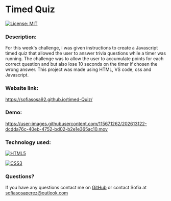 # Timed Quiz


[![License: MIT](https://img.shields.io/badge/License-MIT-yellow.svg)](https://opensource.org/licenses/MIT)


### Description:
For this week's challenge, i was given instructions to create a Javascript timed quiz that allowed the user to answer trivia questions while a timer was running. The challenge was to allow the user to accumulate points for each correct question and but also lose 10 seconds on the timer if chosen the wrong answer. This project was made using HTML, VS code, css and Javascript. 

### Website link: 
https://sofiasosa92.github.io/timed-Quiz/ 

### Demo:

https://user-images.githubusercontent.com/115671262/202613122-dcdda76c-40eb-4752-bd02-b2e1e365ac10.mov

### Technology used:
[![HTML5](https://img.shields.io/badge/HTML5-E34F26?style=for-the-badge&logo=html5&logoColor=white)](https://whatwg.org/)

[![CSS3](https://img.shields.io/badge/CSS3-1572B6?style=for-the-badge&logo=css3&logoColor=white)](https://www.w3.org/TR/CSS/#css)


### Questions?
If you have any questions contact me on [GitHub](https://github.com/undefined) or contact 
Sofia  at sofiasosaperez@outlook.com  
     
